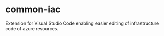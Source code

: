 # common-iac
Extension for Visual Studio Code enabling easier editing of infrastructure code of azure resources.
